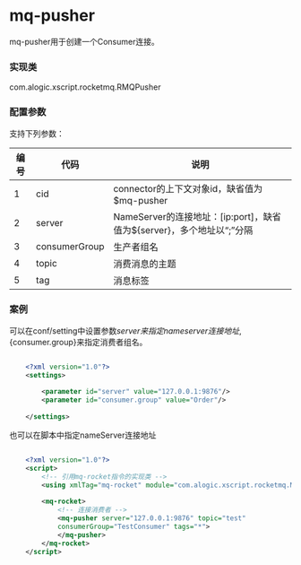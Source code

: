mq-pusher
============

mq-pusher用于创建一个Consumer连接。

### 实现类

com.alogic.xscript.rocketmq.RMQPusher

### 配置参数

支持下列参数：

| 编号 | 代码 | 说明 |
| ---- | ---- | ---- |
| 1 | cid | connector的上下文对象id，缺省值为$mq-pusher |
| 2 | server | NameServer的连接地址：[ip:port]，缺省值为${server}，多个地址以“;”分隔 |
| 3 | consumerGroup | 生产者组名 |
| 4 | topic | 消费消息的主题 |
| 5 | tag | 消息标签 |


### 案例
可以在conf/setting中设置参数${server}来指定nameserver连接地址,${consumer.group}来指定消费者组名。
```xml

	<?xml version="1.0"?>
	<settings>
	
		<parameter id="server" value="127.0.0.1:9876"/>
		<parameter id="consumer.group" value="Order"/>
		
	</settings>

```

也可以在脚本中指定nameServer连接地址

```xml

	<?xml version="1.0"?>
	<script>
		<!-- 引用mq-rocket指令的实现类 -->
		<using xmlTag="mq-rocket" module="com.alogic.xscript.rocketmq.MQRocket" />
	
		<mq-rocket>
			<!-- 连接消费者 -->
			<mq-pusher server="127.0.0.1:9876" topic="test"
			consumerGroup="TestConsumer" tags="*">
			</mq-pusher>
		</mq-rocket>
	</script>
	
```